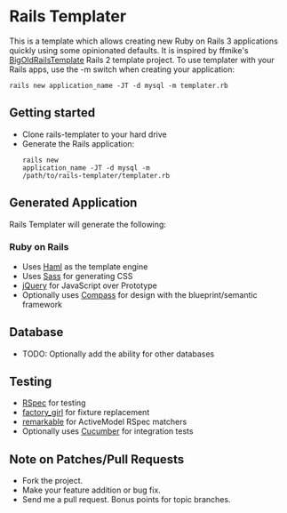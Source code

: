# Rails Templater

This is a template which allows creating new Ruby on Rails 3 applications quickly using some opinionated defaults. It is inspired by ffmike's [BigOldRailsTemplate](http://github.com/ffmike/BigOldRailsTemplate) Rails 2 template project. To use templater with your Rails apps, use the -m switch when creating your application:

    rails new application_name -JT -d mysql -m templater.rb

## Getting started

* Clone rails-templater to your hard drive
* Generate the Rails application: <pre><code>rails new application_name -JT -d mysql -m /path/to/rails-templater/templater.rb</code></pre>
  
## Generated Application

Rails Templater will generate the following:

### Ruby on Rails

* Uses [Haml](http://haml-lang.com) as the template engine
* Uses [Sass](http://sass-lang.com) for generating CSS
* [jQuery](http://jquery.com/) for JavaScript over Prototype
* Optionally uses [Compass](http://compass-style.org) for design with the blueprint/semantic framework

## Database

* TODO: Optionally add the ability for other databases

## Testing

* [RSpec](http://github.com/rspec/rspec) for testing
* [factory_girl](http://github.com/thoughtbot/factory_girl) for fixture replacement
* [remarkable](http://github.com/remarkable/remarkable) for ActiveModel RSpec matchers
* Optionally uses [Cucumber](http://github.com/aslakhellesoy/cucumber-rails) for integration tests
    
## Note on Patches/Pull Requests
 
* Fork the project.
* Make your feature addition or bug fix.
* Send me a pull request. Bonus points for topic branches.
